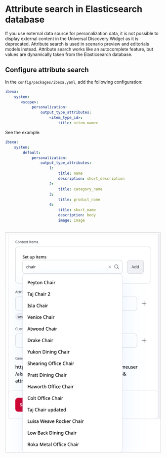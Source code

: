# Attribute search in Elasticsearch database

If you use external data source for personalization data, it is not possible to display external content in the Universal Discovery Widget as it is deprecated. Attribute search is used in scenario preview and editorials models instead.
Attribute search works like an autocomplete feature, but values are dynamically taken from the Elasticsearch database.

## Configure attribute search

In the `config/packages/ibexa.yaml`, add the following configuration:

```yaml
ibexa:
    system:
       <scope>:
            personalization:
                output_type_attributes:
                    <item_type_id>:
                        title: <item_name>                        
```


See the example:

```yaml
ibexa:
    system:
        default:
            personalization:
                output_type_attributes:
                    1:
                        title: name
                        description: short_description
                    2:
                        title: category_name
                    3:
                        title: product_name
                    4:
                        title: short_name
                        description: body
                        image: image
                        
```

![Attributes search](../img/perso_attributes_search.png)
